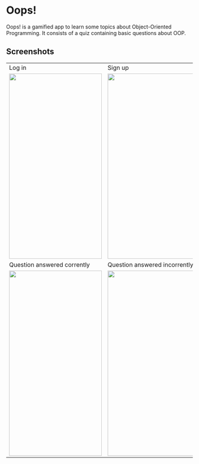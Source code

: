 # Oops!
Oops! is a gamified app to learn some topics about Object-Oriented Programming. It consists of a quiz containing basic questions about OOP.

## Screenshots


<table>
  <tr>
    <td>Log in</td>
    <td>Sign up</td>
  </tr>
  <tr>
    <td><img src="https://user-images.githubusercontent.com/51726526/196064415-ce6236eb-728b-4452-b9ca-dc7c38431148.png" height="500" width="250"/></td>
    <td><img src="https://user-images.githubusercontent.com/51726526/196064504-09f93bad-e758-4e62-a477-2adef64658fc.png" height="500" width="250"/></td>
  </tr>
  <tr>
    <td>Question answered corrently</td>
    <td>Question answered incorrently</td>
  </tr>
  <tr>
    <td><img src="https://user-images.githubusercontent.com/51726526/196064534-cd1ba431-524e-438a-a807-98a9ab51a7bf.png" height="500" width="250"/></td>
    <td><img src="https://user-images.githubusercontent.com/51726526/196064543-460a5c28-3376-4029-874e-62b84f3da2a6.png" height="500" width="250"/></td>
  </tr>
</table>
